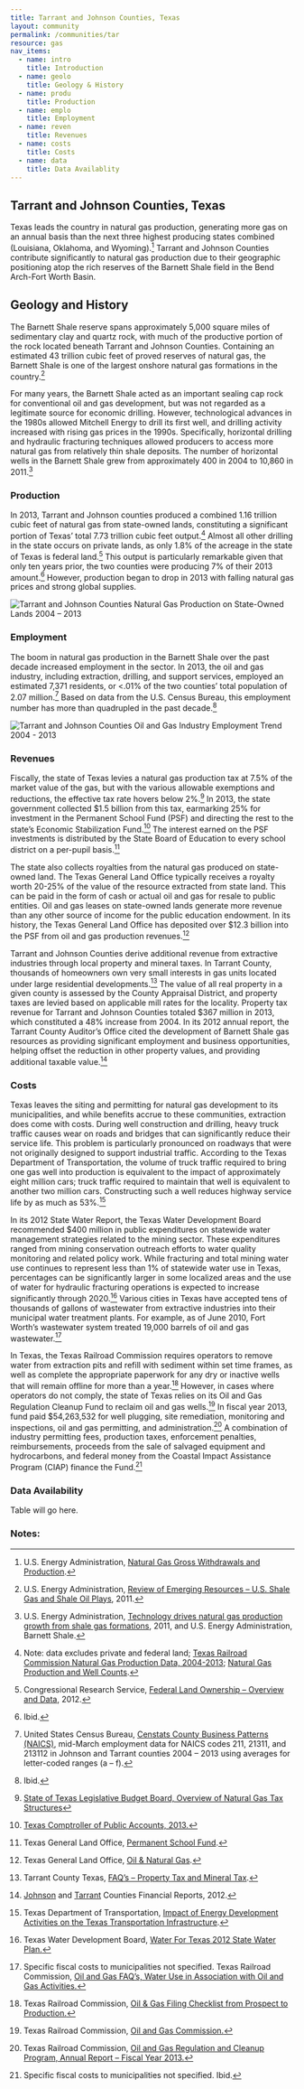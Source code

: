 ```yaml
---
title: Tarrant and Johnson Counties, Texas
layout: community
permalink: /communities/tar
resource: gas
nav_items:
  - name: intro
    title: Introduction
  - name: geolo
    title: Geology & History
  - name: produ
    title: Production
  - name: emplo
    title: Employment
  - name: reven
    title: Revenues
  - name: costs
    title: Costs
  - name: data
    title: Data Availablity
---
```


<h2><a name="intro" class="communities-section">Tarrant and Johnson Counties, Texas</a></h2>

Texas leads the country in natural gas production, generating more gas on an annual basis than the next three highest producing states combined (Louisiana, Oklahoma, and Wyoming).[^1] Tarrant and Johnson Counties contribute significantly to natural gas production due to their geographic positioning atop the rich reserves of the Barnett Shale field in the Bend Arch-Fort Worth Basin.

<h2><a name="geolo" class="communities-section">Geology and History</a></h2>

The Barnett Shale reserve spans approximately 5,000 square miles of sedimentary clay and quartz rock, with much of the productive portion of the rock located beneath Tarrant and Johnson Counties. Containing an estimated 43 trillion cubic feet of proved reserves of natural gas, the Barnett Shale is one of the largest onshore natural gas formations in the country.[^2]

For many years, the Barnett Shale acted as an important sealing cap rock for conventional oil and gas development, but was not regarded as a legitimate source for economic drilling. However, technological advances in the 1980s allowed Mitchell Energy to drill its first well, and drilling activity increased with rising gas prices in the 1990s. Specifically, horizontal drilling and hydraulic fracturing techniques allowed producers to access more natural gas from relatively thin shale deposits. The number of horizontal wells in the Barnett Shale grew from approximately 400 in 2004 to 10,860 in 2011.[^3]

<h3><a name="produ" class="communities-section">Production</a></h3>

In 2013, Tarrant and Johnson counties produced a combined 1.16 trillion cubic feet of natural gas from state-owned lands, constituting a significant portion of Texas’ total 7.73 trillion cubic feet output.[^4] Almost all other drilling in the state occurs on private lands, as only 1.8% of the acreage in the state of Texas is federal land.[^5] This output is particularly remarkable given that only ten years prior, the two counties were producing 7% of their 2013 amount.[^6] However, production began to drop in 2013 with falling natural gas prices and strong global supplies.

<img src="{{ site.baseurl }}/img/counties/tx-production.png" alt="Tarrant and Johnson Counties Natural Gas Production on State-Owned Lands 2004 – 2013" class="community-graph">

<h3><a name="emplo" class="communities-section">Employment</a></h3>

The boom in natural gas production in the Barnett Shale over the past decade increased employment in the sector. In 2013, the oil and gas industry, including extraction, drilling, and support services, employed an estimated 7,371 residents, or &lt;.01% of the two counties’ total population of 2.07 million.[^7] Based on data from the U.S. Census Bureau, this employment number has more than quadrupled in the past decade.[^8]

<img src="{{ site.baseurl }}/img/counties/tx-employment.png" alt="Tarrant and Johnson Counties Oil and Gas Industry Employment Trend 2004 - 2013" class="community-graph">

<h3><a name="reven" class="communities-section">Revenues</a></h3>

Fiscally, the state of Texas levies a natural gas production tax at 7.5% of the market value of the gas, but with the various allowable exemptions and reductions, the effective tax rate hovers below 2%.[^9] In 2013, the state government collected $1.5 billion from this tax, earmarking 25% for investment in the Permanent School Fund (PSF) and directing the rest to the state’s Economic Stabilization Fund.[^10] The interest earned on the PSF investments is distributed by the State Board of Education to every school district on a per-pupil basis.[^11]

The state also collects royalties from the natural gas produced on state-owned land. The Texas General Land Office typically receives a royalty worth 20-25% of the value of the resource extracted from state land. This can be paid in the form of cash or actual oil and gas for resale to public entities. Oil and gas leases on state-owned lands generate more revenue than any other source of income for the public education endowment. In its history, the Texas General Land Office has deposited over $12.3 billion into the PSF from oil and gas production revenues.[^12]

Tarrant and Johnson Counties derive additional revenue from extractive industries through local property and mineral taxes. In Tarrant County, thousands of homeowners own very small interests in gas units located under large residential developments.[^13] The value of all real property in a given county is assessed by the County Appraisal District, and property taxes are levied based on applicable mill rates for the locality. Property tax revenue for Tarrant and Johnson Counties totaled $367 million in 2013, which constituted a 48% increase from 2004. In its 2012 annual report, the Tarrant County Auditor’s Office cited the development of Barnett Shale gas resources as providing significant employment and business opportunities, helping offset the reduction in other property values, and providing additional taxable value.[^14]

<h3><a name="costs" class="communities-section">Costs</a></h3>

Texas leaves the siting and permitting for natural gas development to its municipalities, and while benefits accrue to these communities, extraction does come with costs. During well construction and drilling, heavy truck traffic causes wear on roads and bridges that can significantly reduce their service life. This problem is particularly pronounced on roadways that were not originally designed to support industrial traffic. According to the Texas Department of Transportation, the volume of truck traffic required to bring one gas well into production is equivalent to the impact of approximately eight million cars; truck traffic required to maintain that well is equivalent to another two million cars. Constructing such a well reduces highway service life by as much as 53%.[^15]

In its 2012 State Water Report, the Texas Water Development Board recommended $400 million in public expenditures on statewide water management strategies related to the mining sector. These expenditures ranged from mining conservation outreach efforts to water quality monitoring and related policy work. While fracturing and total mining water use continues to represent less than 1% of statewide water use in Texas, percentages can be significantly larger in some localized areas and the use of water for hydraulic fracturing operations is expected to increase significantly through 2020.[^16] Various cities in Texas have accepted tens of thousands of gallons of wastewater from extractive industries into their municipal water treatment plants. For example, as of June 2010, Fort Worth’s wastewater system treated 19,000 barrels of oil and gas wastewater.[^17]

In Texas, the Texas Railroad Commission requires operators to remove water from extraction pits and refill with sediment within set time frames, as well as complete the appropriate paperwork for any dry or inactive wells that will remain offline for more than a year.[^18] However, in cases where operators do not comply, the state of Texas relies on its Oil and Gas Regulation Cleanup Fund to reclaim oil and gas wells.[^19] In fiscal year 2013, fund paid $54,263,532 for well plugging, site remediation, monitoring and inspections, oil and gas permitting, and administration.[^20] A combination of industry permitting fees, production taxes, enforcement penalties, reimbursements, proceeds from the sale of salvaged equipment and hydrocarbons, and federal money from the Coastal Impact Assistance Program (CIAP) finance the Fund.[^21]

<h3><a name="data" class="communities-section">Data Availability</a></h3>

Table will go here.

<h3>Notes:</h3> 

[^1]: U.S. Energy Administration, [Natural Gas Gross Withdrawals and Production](http://www.eia.gov/dnav/ng/ng_prod_sum_a_EPG0_VGM_mmcf_a.htm).
[^2]: U.S. Energy Administration, [Review of Emerging Resources – U.S. Shale Gas and Shale Oil Plays](http://www.eia.gov/analysis/studies/usshalegas/), 2011.
[^3]: U.S. Energy Administration, [Technology drives natural gas production growth from shale gas formations](http://www.eia.gov/todayinenergy/detail.cfm?id=2170), 2011, and U.S. Energy Administration, Barnett Shale.
[^4]: Note: data excludes private and federal land; [Texas Railroad Commission Natural Gas Production Data, 2004-2013](http://webapps2.rrc.state.tx.us/EWA/productionQueryAction.do); [Natural Gas Production and Well Counts](http://www.rrc.state.tx.us/oil-gas/research-and-statistics/production-data/historical-production-data/natural-gas-production-and-well-counts-since-1935/).
[^5]: Congressional Research Service, [Federal Land Ownership – Overview and Data](http://fas.org/sgp/crs/misc/R42346.pdf), 2012.
[^6]: Ibid.
[^7]: United States Census Bureau, [Censtats County Business Patterns (NAICS)](http://censtats.census.gov/), mid-March employment data for NAICS codes 211, 21311, and 213112 in Johnson and Tarrant counties 2004 – 2013 using averages for letter-coded ranges (a – f).
[^8]: Ibid.
[^9]: [State of Texas Legislative Budget Board, Overview of Natural Gas Tax Structures](http://www.lbb.state.tx.us/Other_Pubs/Natural%20Gas%20Tax%20Overview.pdf)
[^10]: [Texas Comptroller of Public Accounts, 2013.](http://www.texastransparency.org/State_Finance/Budget_Finance/Reports/Revenue_by_Source/revenue_hist.php#2013)
[^11]: Texas General Land Office, [Permanent School Fund](http://www.glo.texas.gov/what-we-do/state-lands/permanent-school-fund/index.html). 
[^12]: Texas General Land Office, [Oil & Natural Gas](http://www.glo.texas.gov/what-we-do/energy-and-minerals/oil_gas/).
[^13]: Tarrant County Texas, [FAQ’s – Property Tax and Mineral Tax](http://access.tarrantcounty.com/en/tax/property-tax/FAQs-Property-Tax.html).
[^14]: [Johnson](http://www.johnsoncountytx.org/webadmin/uploads/fy12-cafr_001.pdf) and [Tarrant](http://access.tarrantcounty.com/content/dam/main/auditor/FinancialAccountingReports/Annual%20Financial%20Reports/CAFR/FY2013_Comprehensive_Annual_Financial_Report.pdf) Counties Financial Reports, 2012.
[^15]: Texas Department of Transportation, [Impact of Energy Development Activities on the Texas Transportation Infrastructure](http://ftp.dot.state.tx.us/pub/txdot-info/energy/testimony_062612.pdf).
[^16]: Texas Water Development Board, [Water For Texas 2012 State Water Plan.](http://www.twdb.texas.gov/publications/state_water_plan/2012/2012_SWP.pdf)
[^17]: Specific fiscal costs to municipalities not specified. Texas Railroad Commission, [Oil and Gas FAQ’s, Water Use in Association with Oil and Gas Activities.](http://www.rrc.state.tx.us/about-us/resource-center/faqs/oil-gas-faqs/faq-water-use-in-association-with-oil-and-gas-activities/)
[^18]: Texas Railroad Commission, [Oil &amp; Gas Filing Checklist from Prospect to Production.](http://www.rrc.texas.gov/oil-gas/forms/oil-gas-filing-checklist-from-prospect-to-production/#COMPLETION)
[^19]: Texas Railroad Commission, [Oil and Gas Commission.](http://www.rrc.texas.gov/about-us/organization-activities/divisions-of-the-rrc/oil-gas-division/)
[^20]: Texas Railroad Commission, [Oil and Gas Regulation and Cleanup Program, Annual Report – Fiscal Year 2013.](http://www.rrc.texas.gov/media/18795/ofcu2013.pdf)
[^21]: Specific fiscal costs to municipalities not specified. Ibid.



